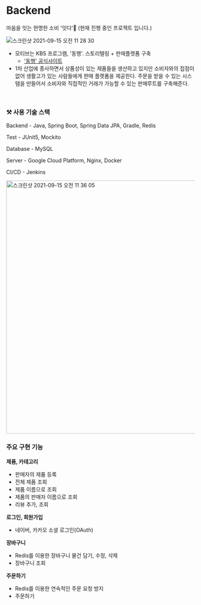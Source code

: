 # Backend
마음을 잇는 현명한 소비 '잇다'🤝 (현재 진행 중인 프로젝트 입니다.)

![스크린샷 2021-09-15 오전 11 28 30](https://user-images.githubusercontent.com/65011131/133360545-f99e490f-c2c1-417e-8af3-458272cfda7b.png)

- 모티브는 KBS 프로그램, '동행'. 스토리텔링 + 판매플랫폼 구축
  - ['동행' 공식사이트](http://program.kbs.co.kr/1tv/culture/accompany/pc/index.html)
- 1차 산업에 종사하면서 상품성이 있는 제품들을 생산하고 있지만 소비자와의 접점이 없어 생활고가 있는 사람들에게 판매 플랫폼을 제공한다. 주문을 받을 수 있는 시스템을 만들어서 소비자와 직접적인 거래가 가능할 수 있는 판매루트를 구축해준다.

</br>

### ⚒ 사용 기술 스택

Backend - Java, Spring Boot, Spring Data JPA, Gradle, Redis

Test - JUnit5, Mockito

Database - MySQL

Server - Google Cloud Platform, Nginx, Docker

CI/CD - Jenkins

<img width="674" alt="스크린샷 2021-09-15 오전 11 36 05" src="https://user-images.githubusercontent.com/65011131/133361154-6b6cc533-2100-430f-8519-f41166f913ad.png">



### 주요 구현 기능

**제품, 카테고리**

- 판매자의 제품 등록
- 전체 제품 조회
- 제품 이름으로 조회
- 제품의 판매자 이름으로 조회
- 리뷰 추가, 조회

**로그인, 회원가입**

- 네이버, 카카오 소셜 로그인(OAuth)

**장바구니**

- Redis를 이용한 장바구니 물건 담기, 수정, 삭제
- 장바구니 조회 

**주문하기**

- Redis를 이용한 연속적인 주문 요청 방지
- 주문하기 
